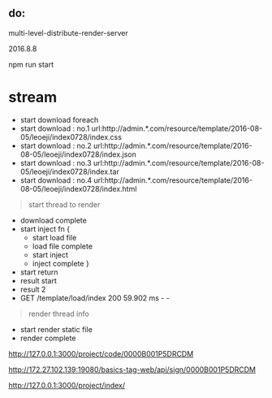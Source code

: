 

## do:

multi-level-distribute-render-server

2016.8.8

npm run start



# stream



 - start download foreach
 - start download : no.1 url:http://admin.*.com/resource/template/2016-08-05/leoeji/index0728/index.css
 - start download : no.2 url:http://admin.*.com/resource/template/2016-08-05/leoeji/index0728/index.json
 - start download : no.3 url:http://admin.*.com/resource/template/2016-08-05/leoeji/index0728/index.tar
 - start download : no.4 url:http://admin.*.com/resource/template/2016-08-05/leoeji/index0728/index.html
 > start thread to render
 - download complete
 - start inject fn {
   -  start load file
   -  load file complete
   -  start inject
   -  inject complete }
 - start return
 - result start
 - result 2
 - GET /template/load/index 200 59.902 ms - -
 > render thread info
 - start render static file
 - render complete



 http://127.0.0.1:3000/project/code/0000B001P5DRCDM

 http://172.27.102.139:19080/basics-tag-web/api/sign/0000B001P5DRCDM

 http://127.0.0.1:3000/project/index/